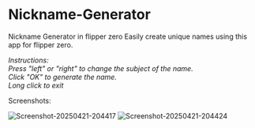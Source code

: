 # Nickname-Generator
Nickname Generator in flipper zero
Easily create unique names using this app for flipper zero.

*Instructions:                                    
Press "left" or "right" to change the subject of the name.                                                                                       
Click "OK" to generate the name.                                                                            
Long click to exit*

Screenshots:

![Screenshot-20250421-204417](https://github.com/user-attachments/assets/7d08c4d7-8019-4a8f-a752-4830fd52cfdc)
![Screenshot-20250421-204424](https://github.com/user-attachments/assets/76e161c0-c15a-4e95-9d17-e67dd400126a)
